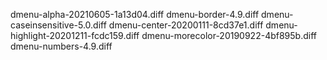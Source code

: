
dmenu-alpha-20210605-1a13d04.diff
dmenu-border-4.9.diff
dmenu-caseinsensitive-5.0.diff
dmenu-center-20200111-8cd37e1.diff
dmenu-highlight-20201211-fcdc159.diff
dmenu-morecolor-20190922-4bf895b.diff
dmenu-numbers-4.9.diff
